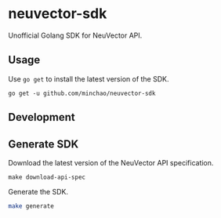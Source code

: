 # neuvector-sdk

Unofficial Golang SDK for NeuVector API.

## Usage

Use `go get` to install the latest version of the SDK.

```shell
go get -u github.com/minchao/neuvector-sdk
```

## Development

## Generate SDK

Download the latest version of the NeuVector API specification.

```shell
make download-api-spec
```

Generate the SDK.

```bash
make generate
```
